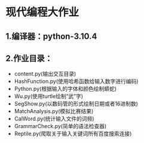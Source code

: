 # 现代编程大作业
## 1.编译器：python-3.10.4
## 2.作业目录：
- content.py(输出交互目录)
- HashFunction.py(使用哈希函数给输入数字进行编码)
- Python.py(根据输入的字体和颜色绘制蟒蛇)
- Wu.py(使用turtle绘制“武”字)
- SegShow.py(以数码管的形式绘制日期或者16进制数)
- MatchAnalysis.py(模拟比赛结果)
- CalWord.py(统计输入文件的词频)
- GrammarCheck.py(简单的语法检查器)
- Reptile.py(爬取关于输入关键词所有百度搜索连接)
